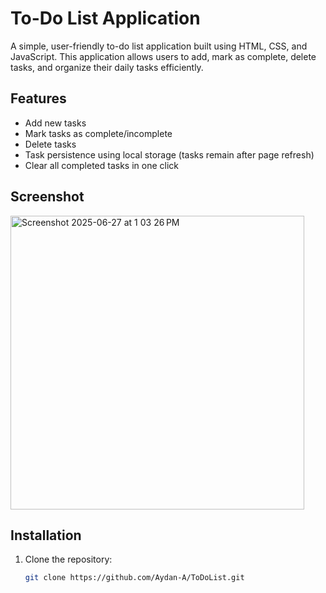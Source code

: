 # To-Do List Application

A simple, user-friendly to-do list application built using HTML, CSS, and JavaScript. This application allows users to add, mark as complete, delete tasks, and organize their daily tasks efficiently.

## Features

- Add new tasks
- Mark tasks as complete/incomplete
- Delete tasks
- Task persistence using local storage (tasks remain after page refresh)
- Clear all completed tasks in one click

## Screenshot

<img width="470" alt="Screenshot 2025-06-27 at 1 03 26 PM" src="https://github.com/user-attachments/assets/a2ae9c58-fb44-49b8-af48-f56638f584e4" />


## Installation

1. Clone the repository:

   ```bash
   git clone https://github.com/Aydan-A/ToDoList.git

